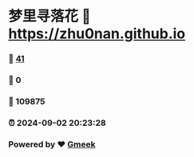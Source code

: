 # 梦里寻落花 :link: https://zhu0nan.github.io 
### :page_facing_up: [41](https://zhu0nan.github.io/tag.html) 
### :speech_balloon: 0 
### :hibiscus: 109875 
### :alarm_clock: 2024-09-02 20:23:28 
### Powered by :heart: [Gmeek](https://github.com/Meekdai/Gmeek)
